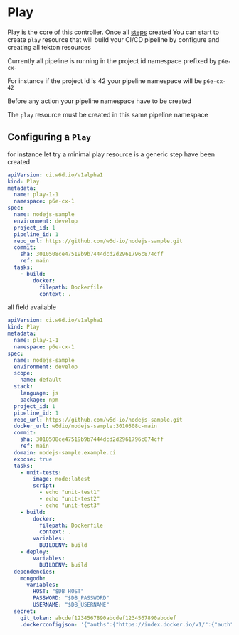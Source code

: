 # Play

Play is the core of this controller. Once all [steps](steps.md) created
You can start to create `play` resource that will build your CI/CD pipeline by configure and creating all tekton resources 

Currently all pipeline is running in the project id namespace prefixed by `p6e-cx-`

For instance if the project id is 42 your pipeline namespace will be `p6e-cx-42`

Before any action your pipeline namespace have to be created

The `play` resource must be created in this same pipeline namespace

## Configuring a `Play`

for instance let try a minimal play resource is a generic step have been created

```yaml
apiVersion: ci.w6d.io/v1alpha1
kind: Play
metadata:
  name: play-1-1
  namespace: p6e-cx-1
spec:
  name: nodejs-sample
  environment: develop
  project_id: 1
  pipeline_id: 1
  repo_url: https://github.com/w6d-io/nodejs-sample.git
  commit:
    sha: 3010508ce47519b9b7444dcd2d2961796c874cff
    ref: main
  tasks:
    - build:
        docker:
          filepath: Dockerfile
          context: .
```

all field available

```yaml
apiVersion: ci.w6d.io/v1alpha1
kind: Play
metadata:
  name: play-1-1
  namespace: p6e-cx-1
spec:
  name: nodejs-sample
  environment: develop
  scope:
    name: default
  stack:
    language: js
    package: npm
  project_id: 1
  pipeline_id: 1
  repo_url: https://github.com/w6d-io/nodejs-sample.git
  docker_url: w6dio/nodejs-sample:3010508c-main
  commit:
    sha: 3010508ce47519b9b7444dcd2d2961796c874cff
    ref: main
  domain: nodejs-sample.example.ci
  expose: true
  tasks:
    - unit-tests:
        image: node:latest
        script:
          - echo "unit-test1"
          - echo "unit-test2"
          - echo "unit-test3"
    - build:
        docker:
          filepath: Dockerfile
          context: .
        variables:
          BUILDENV: build
    - deploy:
        variables:
          BUILDENV: build
  dependencies:
    mongodb:
      variables:
        HOST: "$DB_HOST"
        PASSWORD: "$DB_PASSWORD"
        USERNAME: "$DB_USERNAME"
  secret:
    git_token: abcdef1234567890abcdef1234567890abcdef
    .dockerconfigjson: '{"auths":{"https://index.docker.io/v1/":{"auth":"personaldockertoken"}}}'
```
